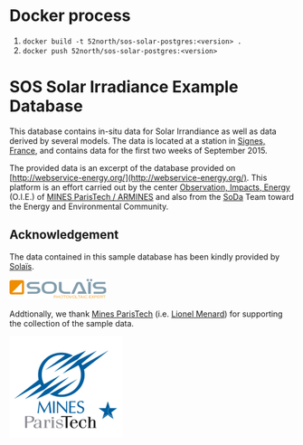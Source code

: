 # Docker process

1. `docker build -t 52north/sos-solar-postgres:<version> .`
1. `docker push 52north/sos-solar-postgres:<version>`

# SOS Solar Irradiance Example Database

This database contains in-situ data for Solar Irrandiance as well
as data derived by several models. The data is located at a station
in [Signes, France](https://www.google.de/maps/search/signes/@43.2760265,5.7793974,12z,),
and contains data for the first two weeks of September 2015.

The provided data is an excerpt of the database provided on
[http://webservice-energy.org/](http://webservice-energy.org/). This platform is
an effort carried out by the center
[Observation, Impacts, Energy](http://www.oie.mines-paristech.fr/Accueil/) (O.I.E.)
of [MINES ParisTech / ARMINES](http://www.mines-paristech.fr/) and also from the
[SoDa](http://www.soda-pro.com/) Team toward the Energy and Environmental Community.

## Acknowledgement

The data contained in this sample database has been kindly provided by
[Solaïs](http://www.solais.fr/en/).

[![solais](solais.png)](http://www.solais.fr/en/)

Addtionally, we thank
[Mines ParisTech](http://www.mines-paristech.fr/)
(i.e. [Lionel Menard](http://www.mines-paristech.fr/Services/Annuaire/lionel-menard))
for supporting the collection of the sample data.

[![mines-paristech](mines-paristech.png)](http://www.mines-paristech.fr/)
